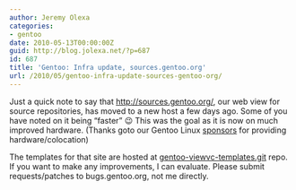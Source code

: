 ```yaml
---
author: Jeremy Olexa
categories:
- gentoo
date: 2010-05-13T00:00:00Z
guid: http://blog.jolexa.net/?p=687
id: 687
title: 'Gentoo: Infra update, sources.gentoo.org'
url: /2010/05/gentoo-infra-update-sources-gentoo-org/
---
```


Just a quick note to say that <http://sources.gentoo.org/>, our web view for source repositories, has moved to a new host a few days ago. Some of you have noted on it being &#8220;faster&#8221; 😉 This was the goal as it is now on much improved hardware. (Thanks goto our Gentoo Linux [sponsors][1] for providing hardware/colocation)

The templates for that site are hosted at [gentoo-viewvc-templates.git][2] repo. If you want to make any improvements, I can evaluate. Please submit requests/patches to bugs.gentoo.org, not me directly.

 [1]: http://www.gentoo.org/main/en/sponsors.xml
 [2]: http://sources.gentoo.org/gitweb/?p=gentoo-viewvc-templates.git;a=summary